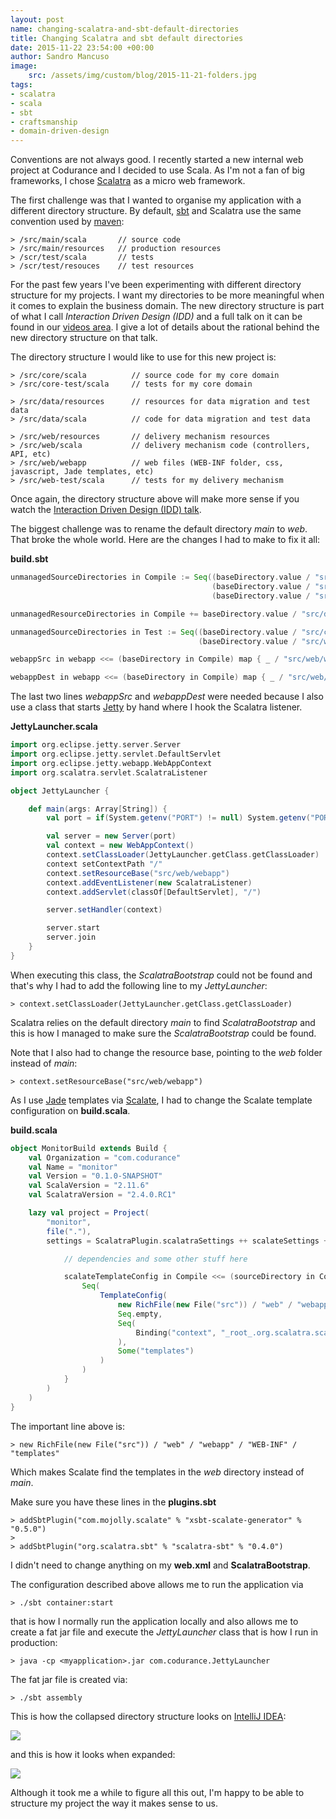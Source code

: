 ```yaml
---
layout: post
name: changing-scalatra-and-sbt-default-directories
title: Changing Scalatra and sbt default directories 
date: 2015-11-22 23:54:00 +00:00
author: Sandro Mancuso
image:
    src: /assets/img/custom/blog/2015-11-21-folders.jpg
tags:
- scalatra
- scala
- sbt
- craftsmanship
- domain-driven-design
--- 
```


Conventions are not always good. I recently started a new internal web project
at Codurance and I decided to use Scala. As I'm not a fan of big
frameworks, I chose [Scalatra](http://www.scalatra.org/) as a micro web framework. 

The first challenge was that I wanted to organise my application with a
different directory structure. By default, [sbt](http://www.scala-sbt.org/) and Scalatra use the same convention used by [maven](https://maven.apache.org/):

	> /src/main/scala       // source code
	> /src/main/resources   // production resources
	> /scr/test/scala       // tests
	> /scr/test/resouces    // test resources

For the past few years I've been experimenting with different directory structure for my projects. I want my directories to be more meaningful when it comes to explain the business domain. The new directory structure is part of what I call _Interaction Driven Design (IDD)_ and a full talk on it can be found in our [videos area](http://codurance.com/videos/). I give a lot of details about the rational behind the new directory structure on that talk. 

The directory structure I would like to use for this new project is:

	> /src/core/scala          // source code for my core domain
	> /src/core-test/scala     // tests for my core domain

	> /src/data/resources      // resources for data migration and test data
	> /src/data/scala          // code for data migration and test data

	> /src/web/resources       // delivery mechanism resources
	> /src/web/scala           // delivery mechanism code (controllers, API, etc)
	> /src/web/webapp          // web files (WEB-INF folder, css, javascript, Jade templates, etc)
	> /src/web-test/scala      // tests for my delivery mechanism

Once again, the directory structure above will make more sense if you watch the [Interaction Driven Design (IDD) talk](http://codurance.com/videos/).

The biggest challenge was to rename the default directory _main_ to _web_. That broke the whole world. Here are the changes I had to make to fix it all: 

**build.sbt**

```scala
unmanagedSourceDirectories in Compile := Seq((baseDirectory.value / "src/core/scala"),
											 (baseDirectory.value / "src/data/scala"),
											 (baseDirectory.value / "src/web/scala"))

unmanagedResourceDirectories in Compile += baseDirectory.value / "src/data/resources"

unmanagedSourceDirectories in Test := Seq((baseDirectory.value / "src/core-test/scala"),
										  (baseDirectory.value / "src/web-test/scala"))

webappSrc in webapp <<= (baseDirectory in Compile) map { _ / "src/web/webapp" }

webappDest in webapp <<= (baseDirectory in Compile) map { _ / "src/web/webapp" }
```

The last two lines _webappSrc_ and _webappDest_ were needed because I also use a class that starts [Jetty](http://www.eclipse.org/jetty/) by hand where I hook the Scalatra listener. 

**JettyLauncher.scala**

```scala
import org.eclipse.jetty.server.Server
import org.eclipse.jetty.servlet.DefaultServlet
import org.eclipse.jetty.webapp.WebAppContext
import org.scalatra.servlet.ScalatraListener

object JettyLauncher {

	def main(args: Array[String]) {
		val port = if(System.getenv("PORT") != null) System.getenv("PORT").toInt else 8089

		val server = new Server(port)
		val context = new WebAppContext()
		context.setClassLoader(JettyLauncher.getClass.getClassLoader)
		context setContextPath "/"
		context.setResourceBase("src/web/webapp")
		context.addEventListener(new ScalatraListener)
		context.addServlet(classOf[DefaultServlet], "/")

		server.setHandler(context)

		server.start
		server.join
	}
}
```  

When executing this class, the _ScalatraBootstrap_ could not be found and that's why I had to add the following line to my _JettyLauncher_:

	> context.setClassLoader(JettyLauncher.getClass.getClassLoader)

Scalatra relies on the default directory _main_ to find _ScalatraBootstrap_ and this is how I managed to make sure the _ScalatraBootstrap_ could be found.

Note that I also had to change the resource base, pointing to the _web_ folder instead of _main_:

	> context.setResourceBase("src/web/webapp")

As I use [Jade](http://scalate.github.io/scalate/documentation/jade.html) templates via [Scalate](http://scalate.github.io/scalate/), I had to change the Scalate template configuration on **build.scala**.

**build.scala**

```scala
object MonitorBuild extends Build {
	val Organization = "com.codurance"
	val Name = "monitor"
	val Version = "0.1.0-SNAPSHOT"
	val ScalaVersion = "2.11.6"
	val ScalatraVersion = "2.4.0.RC1"

	lazy val project = Project(
		"monitor",
		file("."),
		settings = ScalatraPlugin.scalatraSettings ++ scalateSettings ++ Seq(

			// dependencies and some other stuff here

			scalateTemplateConfig in Compile <<= (sourceDirectory in Compile) { base =>
				Seq(
					TemplateConfig(
						new RichFile(new File("src")) / "web" / "webapp" / "WEB-INF" / "templates",
						Seq.empty, 
						Seq(
							Binding("context", "_root_.org.scalatra.scalate.ScalatraRenderContext", importMembers = true, isImplicit = true)
						), 
						Some("templates")
					)
				)
			}
		)
	)
}
```

The important line above is:

	> new RichFile(new File("src")) / "web" / "webapp" / "WEB-INF" / "templates"

Which makes Scalate find the templates in the _web_ directory instead of _main_.

Make sure you have these lines in the **plugins.sbt**

	> addSbtPlugin("com.mojolly.scalate" % "xsbt-scalate-generator" % "0.5.0")
	>
	> addSbtPlugin("org.scalatra.sbt" % "scalatra-sbt" % "0.4.0")

I didn't need to change anything on my **web.xml** and **ScalatraBootstrap**.

The configuration described above allows me to run the application via 

	> ./sbt container:start

that is how I normally run the application locally and also allows me to create a fat jar file and execute the _JettyLauncher_ class that is how I run in production:

	> java -cp <myapplication>.jar com.codurance.JettyLauncher

The fat jar file is created via:

	> ./sbt assembly	

This is how the collapsed directory structure looks on [IntelliJ IDEA](https://www.jetbrains.com/idea/):

<img class="img-responsive" src="/assets/img/custom/blog/2015-11-21-folder-structure-collapsed.jpg" style="max-height: 98px"/>

and this is how it looks when expanded:

<img class="img-responsive" src="/assets/img/custom/blog/2015-11-21-folder-structure-expanded.jpg" style="max-height: 500px;"/>

Although it took me a while to figure all this out, I'm happy to be able to structure my project the way it makes sense to us.
